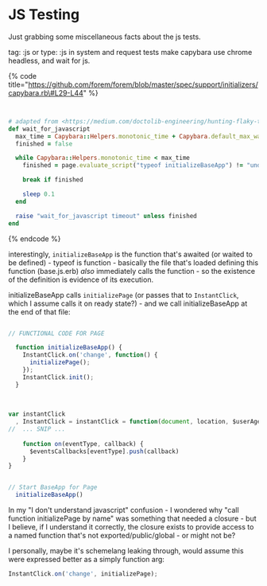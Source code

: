 # JS Testing

Just grabbing some miscellaneous facts about the js tests.



tag: :js or type: :js in system and request tests make capybara use chrome headless, and wait for js.

{% code title="https://github.com/forem/forem/blob/master/spec/support/initializers/capybara.rb\#L29-L44" %}
```ruby


# adapted from <https://medium.com/doctolib-engineering/hunting-flaky-tests-2-waiting-for-ajax-bd76d79d9ee9>
def wait_for_javascript
  max_time = Capybara::Helpers.monotonic_time + Capybara.default_max_wait_time
  finished = false

  while Capybara::Helpers.monotonic_time < max_time
    finished = page.evaluate_script("typeof initializeBaseApp") != "undefined"

    break if finished

    sleep 0.1
  end

  raise "wait_for_javascript timeout" unless finished
end

```
{% endcode %}

interestingly, `initializeBaseApp` is the function that's awaited \(or waited to be defined\) - typeof is function - basically the file that's loaded defining this function \(base.js.erb\) _also_ immediately calls the function - so the existence of the definition is evidence of its execution.



initializeBaseApp calls `initializePage` \(or passes that to `InstantClick`, which I assume calls it on ready state?\) - and we call initializeBaseApp at the end of that file:

```javascript

// FUNCTIONAL CODE FOR PAGE

  function initializeBaseApp() {
    InstantClick.on('change', function() {
      initializePage();
    });
    InstantClick.init();
  }
  
  
  
var instantClick
  , InstantClick = instantClick = function(document, location, $userAgent) {
//  ... SNIP ...
  
    function on(eventType, callback) {
      $eventsCallbacks[eventType].push(callback)
    }
}


// Start BaseApp for Page
  initializeBaseApp()
```

In my "I don't understand javascript" confusion - I wondered why "call function initializePage by name" was something that needed a closure - but I believe, if I understand it correctly, the closure exists to provide access to a named function that's not exported/public/global - or might not be?

I personally, maybe it's schemelang leaking through, would assume this were expressed better as a simply function arg:

```javascript
InstantClick.on('change', initializePage);
```



